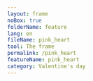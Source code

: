 ```yaml
---
layout: frame
noBox: true
folderName: feature
lang: en
fileName: pink_heart
tool: The frame
permalink: /pink_heart
featureName: pink_heart
category: Valentine's day
---
```


